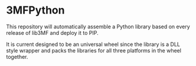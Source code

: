 3MFPython
=========

This repository will automatically assemble a Python library based on every release of lib3MF and deploy it to PIP.

It is current designed to be an universal wheel since the library is a DLL style wrapper and packs the libraries for all three platforms in the wheel together.